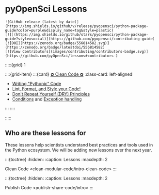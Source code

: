 # pyOpenSci Lessons

```{only} html
![GitHub release (latest by date)](https://img.shields.io/github/v/release/pyopensci/python-package-guide?color=purple&display_name=tag&style=plastic)
[![](https://img.shields.io/github/stars/pyopensci/python-package-guide?style=social)](https://github.com/pyopensci/contributing-guide)
[![DOI](https://zenodo.org/badge/556814582.svg)](https://zenodo.org/badge/latestdoi/556814582)
[![View Contributors](images/contributing/contributors-badge.svg)](https://github.com/pyOpenSci/lessons#contributors-)
```


:::::{grid} 1

::::{grid-item}
:::{card} [✿ Clean Code ✿](clean-modular-code/intro-clean-code)
:class-card: left-aligned

* [Writing "Pythonic" Code](clean-modular-code/intro-clean-code)
* [Lint, Format, and Style your Code!](clean-modular-code/python-pep-8)
* [Don't Repeat Yourself (DRY) Principles](clean-modular-code/python-dry-modular-code)
* [Conditions](clean-modular-code/checks-conditionals/python-conditionals) and [Exception handling](clean-modular-code/checks-conditionals/python-common-exceptions)

:::
::::


:::::


## Who are these lessons for

These lessons help scientists understand best practices and tools used in the Python ecosystem. We will be adding new lessons over the next year.

:::{toctree}
:hidden:
:caption: Lessons
:maxdepth: 2

Clean Code <clean-modular-code/intro-clean-code>
:::

:::{toctree}
:hidden:
:caption: Lessons
:maxdepth: 2

Publish Code <publish-share-code/intro>
:::
